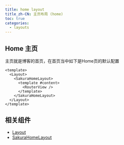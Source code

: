 ```yaml
---
title: home layout
title_zh-CN: 主页布局 (home)
toc: true
categories:
  - layouts
---
```


## Home 主页

主页就是博客的首页，在首页当中如下是Home页的默认配置

```vue
<template>
  <Layout>
    <SakuraHomeLayout>
      <template #content>
        <RouterView />
      </template>
    </SakuraHomeLayout>
  </Layout>
</template>
```

<!-- <HomeLayout /> -->

## 相关组件

- [Layout](/components/layout)
- [SakuraHomeLayout](/components-layout/SakuraHomeLayout)
